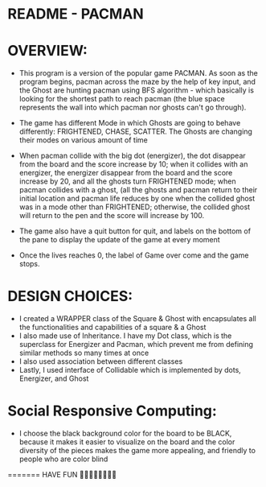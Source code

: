 README - PACMAN
===============

OVERVIEW:
===========
- This program is a version of the popular game PACMAN. As soon as the program begins, pacman across the maze by the
  help of key input, and the Ghost are hunting pacman using BFS algorithm - which basically is looking for the shortest path to reach pacman
  (the blue space represents the wall into which pacman nor ghosts can't go through).

- The game has different Mode in which Ghosts are going to behave differently: FRIGHTENED, CHASE, SCATTER. The Ghosts are changing their modes on various amount of time

- When pacman collide with the big dot (energizer), the dot disappear from the board and the score increase by 10;
  when it collides with an energizer, the energizer disappear from the board and the score increase by 20, and all the
  ghosts turn FRIGHTENED mode; when pacman collides with a ghost, (all the ghosts and pacman return to their initial
  location and pacman life reduces by one when the collided ghost was in a mode other than FRIGHTENED;
  otherwise, the collided ghost will return to the pen and the score will increase by 100.

- The game also  have a quit button for quit, and labels on the bottom of the pane to display the update of the game
  at every  moment

- Once the lives reaches 0, the label of Game over come and the game stops.

DESIGN CHOICES:
================
- I created a WRAPPER class of the Square & Ghost with encapsulates all the functionalities and capabilities of
  a square & a Ghost
- I also made use of Inheritance. I have my Dot class, which is the superclass for Energizer and Pacman, which prevent
  me from defining similar methods so many times at once
- I also used association between different classes
- Lastly, I used interface of Collidable which is implemented by dots, Energizer, and Ghost

Social Responsive Computing:
=====
- I choose the black background color for the board to be BLACK, because it makes it easier to visualize on the board
  and the color diversity of the pieces makes the game more appealing, and friendly to people who are color blind

=======
HAVE FUN 🤩🤩🤩🤩😉😉😉😉

